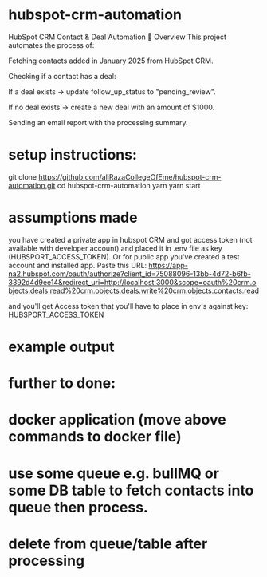 # hubspot-crm-automation
HubSpot CRM Contact & Deal Automation
🚀 Overview
This project automates the process of:

Fetching contacts added in January 2025 from HubSpot CRM.

Checking if a contact has a deal:

If a deal exists → update follow_up_status to "pending_review".

If no deal exists → create a new deal with an amount of $1000.

Sending an email report with the processing summary.

<!-- npm i -g @hubspot/cli -->

# setup instructions:
git clone https://github.com/aliRazaCollegeOfEme/hubspot-crm-automation.git
cd hubspot-crm-automation
yarn
yarn start

# assumptions made
you have created a private app in hubspot CRM and got access token (not available with developer account)
and placed it in .env file as key (HUBSPORT_ACCESS_TOKEN).
Or for public app you've created a test account and installed app.
Paste this URL:
https://app-na2.hubspot.com/oauth/authorize?client_id=75088096-13bb-4d72-b6fb-3392d4d9ee14&redirect_uri=http://localhost:3000&scope=oauth%20crm.objects.deals.read%20crm.objects.deals.write%20crm.objects.contacts.read

and you'll get Access token that you'll have to place in env's against key: HUBSPORT_ACCESS_TOKEN
# example output

# further to done:
# docker application (move above commands to docker file)
# use some queue e.g. bullMQ or some DB table to fetch contacts into queue then process.
# delete from queue/table after processing
